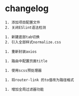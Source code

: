 # changelog
```
1. 添加项目配置文件
2. 关闭ESlint语法检测
```
```
1. 新建底部tab切换
2. 引入全部样式normalize.css
```
```
1. 重新封装axios
```
```
1. 路由中配置页面title
```
```
1. 使用scss预处理器
```
```
1. 将router-link 的to值改为路径格式
```
```
1. 增加全局过滤器功能
```

